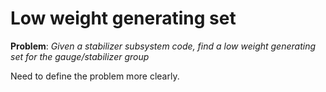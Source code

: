 # Low weight generating set

**Problem**: *Given a stabilizer subsystem code, find a low weight generating set for the gauge/stabilizer group*

Need to define the problem more clearly.